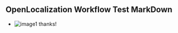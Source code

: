 ## OpenLocalization Workflow Test MarkDown
* ![image1](.\70ce2751-3bf2-4554-a615-bc6cfadcd6ff.PNG) 
thanks!